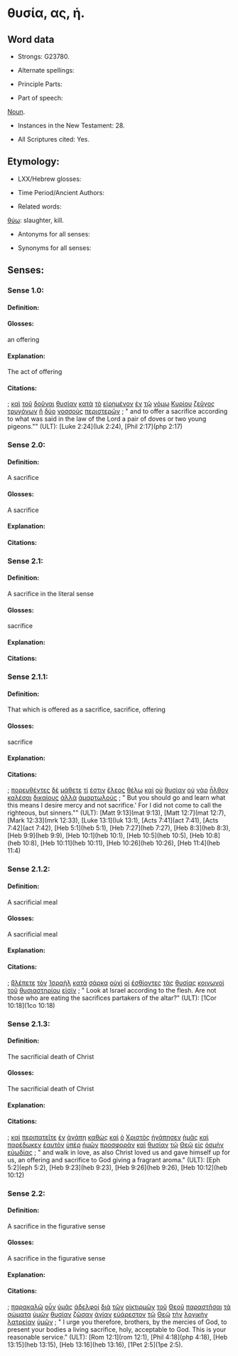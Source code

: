 # θυσία, ας, ἡ.

<!-- Status: S2=NeedsReview -->
<!-- Lexica used for edits: BDAG, FFM, LN, A-S -->

## Word data

* Strongs: G23780.


* Alternate spellings:

* Principle Parts: 

* Part of speech: 

[Noun](http://ugg.readthedocs.io/en/latest/noun.html).

* Instances in the New Testament: 28.

* All Scriptures cited: Yes.

## Etymology: 

* LXX/Hebrew glosses: 

* Time Period/Ancient Authors: 

* Related words: 

[θύω](../G23800/01.md): slaughter, kill.

* Antonyms for all senses:

* Synonyms for all senses: 

## Senses:

### Sense  1.0: 

#### Definition: 

#### Glosses: 

an offering 

#### Explanation: 

The act of offering

#### Citations: 

; [καὶ](../G25320/01.md) [τοῦ](../G35880/01.md) [δοῦναι](../G13250/01.md) [θυσίαν](../G23780/01.md) [κατὰ](../G25960/01.md) [τὸ](../G35880/01.md) [εἰρημένον](../G30040/01.md) [ἐν](../G17220/01.md) [τῷ](../G35880/01.md) [νόμῳ](../G35510/01.md) [Κυρίου](../G29620/01.md) [ζεῦγος](../G22010/01.md) [τρυγόνων](../G51670/01.md) [ἢ](../G22280/01.md) [δύο](../G14170/01.md) [νοσσοὺς](../G35020/01.md) [περιστερῶν](../G40580/01.md)
; " and to offer a sacrifice according to what was said in the law of the Lord a pair of doves or two young pigeons."" (ULT): 
[Luke 2:24](luk 2:24), [Phil 2:17](php 2:17)

### Sense  2.0: 

#### Definition: 

A sacrifice

#### Glosses: 

A sacrifice

#### Explanation: 

#### Citations: 

### Sense  2.1: 

#### Definition: 

A sacrifice in the literal sense

#### Glosses: 

sacrifice

#### Explanation: 

#### Citations: 

### Sense  2.1.1: 

#### Definition: 

That which is offered as a sacrifice, sacrifice, offering

#### Glosses: 

sacrifice

#### Explanation: 

#### Citations: 

; [πορευθέντες](../G41980/01.md) [δὲ](../G11610/01.md) [μάθετε](../G31290/01.md) [τί](../G51010/01.md) [ἐστιν](../G99999/01.md) [ἔλεος](../G16560/01.md) [θέλω](../G23090/01.md) [καὶ](../G25320/01.md) [οὐ](../G37560/01.md) [θυσίαν](../G23780/01.md) [οὐ](../G37560/01.md) [γὰρ](../G10630/01.md) [ἦλθον](../G20640/01.md) [καλέσαι](../G25640/01.md) [δικαίους](../G13420/01.md) [ἀλλὰ](../G02350/01.md) [ἁμαρτωλούς](../G02680/01.md)
; " But you should go and learn what this means I desire mercy and not sacrifice.' For I did not come to call the righteous, but sinners."" (ULT): 
[Matt 9:13](mat 9:13), [Matt 12:7](mat 12:7),  [Mark 12:33](mrk 12:33), [Luke 13:1](luk 13:1),  [Acts 7:41](act 7:41),  [Acts 7:42](act 7:42), [Heb 5:1](heb 5:1),  [Heb 7:27](heb 7:27),  [Heb 8:3](heb 8:3), [Heb 9:9](heb 9:9),  [Heb 10:1](heb 10:1), [Heb 10:5](heb 10:5),  [Heb 10:8](heb 10:8),  [Heb 10:11](heb 10:11), [Heb 10:26](heb 10:26), [Heb 11:4](heb 11:4)

### Sense  2.1.2: 

#### Definition: 

A sacrificial meal

#### Glosses: 

A sacrificial meal

#### Explanation: 

#### Citations: 

; [βλέπετε](../G09910/01.md) [τὸν](../G35880/01.md) [Ἰσραὴλ](../G24740/01.md) [κατὰ](../G25960/01.md) [σάρκα](../G45610/01.md) [οὐχὶ](../G37800/01.md) [οἱ](../G35880/01.md) [ἐσθίοντες](../G20680/01.md) [τὰς](../G35880/01.md) [θυσίας](../G23780/01.md) [κοινωνοὶ](../G28440/01.md) [τοῦ](../G35880/01.md) [θυσιαστηρίου](../G23790/01.md) [εἰσίν](../G99999/01.md)
; " Look at Israel according to the flesh. Are not those who are eating the sacrifices partakers of the altar?" (ULT): 
[1Cor 10:18](1co 10:18)

### Sense  2.1.3: 

#### Definition: 

The sacrificial death of Christ

#### Glosses: 

The sacrificial death of Christ

#### Explanation: 

#### Citations: 

; [καὶ](../G25320/01.md) [περιπατεῖτε](../G40430/01.md) [ἐν](../G17220/01.md) [ἀγάπῃ](../G00260/01.md) [καθὼς](../G25310/01.md) [καὶ](../G25320/01.md) [ὁ](../G35880/01.md) [Χριστὸς](../G55470/01.md) [ἠγάπησεν](../G00250/01.md) [ἡμᾶς](../G14730/01.md) [καὶ](../G25320/01.md) [παρέδωκεν](../G38600/01.md) [ἑαυτὸν](../G14380/01.md) [ὑπὲρ](../G52280/01.md) [ἡμῶν](../G14730/01.md) [προσφορὰν](../G43760/01.md) [καὶ](../G25320/01.md) [θυσίαν](../G23780/01.md) [τῷ](../G35880/01.md) [Θεῷ](../G23160/01.md) [εἰς](../G15190/01.md) [ὀσμὴν](../G37440/01.md) [εὐωδίας](../G21750/01.md)
; " and walk in love, as also Christ loved us and gave himself up for us, an offering and sacrifice to God giving a fragrant aroma." (ULT): 
[Eph 5:2](eph 5:2), [Heb 9:23](heb 9:23), [Heb 9:26](heb 9:26), [Heb 10:12](heb 10:12)

### Sense  2.2: 

#### Definition: 

A sacrifice in the figurative sense

#### Glosses: 

A sacrifice in the figurative sense

#### Explanation: 

#### Citations: 

; [παρακαλῶ](../G38700/01.md) [οὖν](../G37670/01.md) [ὑμᾶς](../G47710/01.md) [ἀδελφοί](../G00800/01.md) [διὰ](../G12230/01.md) [τῶν](../G35880/01.md) [οἰκτιρμῶν](../G36280/01.md) [τοῦ](../G35880/01.md) [Θεοῦ](../G23160/01.md) [παραστῆσαι](../G39360/01.md) [τὰ](../G35880/01.md) [σώματα](../G49830/01.md) [ὑμῶν](../G47710/01.md) [θυσίαν](../G23780/01.md) [ζῶσαν](../G21980/01.md) [ἁγίαν](../G00400/01.md) [εὐάρεστον](../G21010/01.md) [τῷ](../G35880/01.md) [Θεῷ](../G23160/01.md) [τὴν](../G35880/01.md) [λογικὴν](../G30500/01.md) [λατρείαν](../G29990/01.md) [ὑμῶν](../G47710/01.md)
; " I urge you therefore, brothers, by the mercies of God, to present your bodies a living sacrifice, holy, acceptable to God. This is your reasonable service." (ULT): 
[Rom 12:1](rom 12:1), [Phil 4:18](php 4:18), [Heb 13:15](heb 13:15), [Heb 13:16](heb 13:16), [1Pet 2:5](1pe 2:5).
